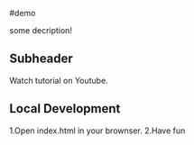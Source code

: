 #demo

some decription!


## Subheader

Watch tutorial on Youtube.

## Local Development

1.Open index.html in your brownser.
2.Have fun